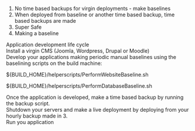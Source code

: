 1. No time based backups for virgin deployments - make baselines  
3. When deployed from baseline or another time based backup, time based backups are made  
4. Super Safe  
5. Making a baseline  


Application development life cycle  
Install a virgin CMS (Joomla, Wordpress, Drupal or Moodle)  
Develop your applications making periodic manual baselines using the baselining scripts on the build machine:  

${BUILD_HOME}/helperscripts/PerformWebsiteBaseline.sh  

${BUILD_HOME}/helperscripts/PerformDatabaseBaseline.sh  

Once the application is developed, make a time based backup by running the backup script.  
Shutdown your servers and make a live deployment by deploying from your hourly backup made in 3.  
Run you application  
